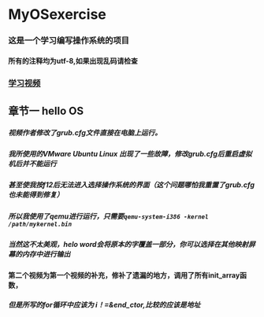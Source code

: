 # MyOSexercise
### 这是一个学习编写操作系统的项目
#### 所有的注释均为utf-8,如果出现乱码请检查
### [学习视频](https://www.youtube.com/watch?v=1rnA6wpF0o4&list=PLHh55M_Kq4OApWScZyPl5HhgsTJS9MZ6M)
## 章节一 hello OS
##### 视频作者修改了grub.cfg文件直接在电脑上运行。
##### 我所使用的VMware Ubuntu Linux 出现了一些故障，修改grub.cfg后重启虚拟机后并不能运行
##### 甚至使我按f12后无法进入选择操作系统的界面（这个问题哪怕我重置了grub.cfg也未能得到修复）
##### 所以我使用了qemu进行运行，只需要```qemu-system-i386 -kernel /path/mykernel.bin```  
##### 当然这不太美观，helo word会将原本的字覆盖一部分，你可以选择在其他映射屏幕的内存中进行输出
#### 第二个视频为第一个视频的补充，修补了遗漏的地方，调用了所有init_array函数，
##### 但是所写的for循环中应该为 i！=&end_ctor,比较的应该是地址 